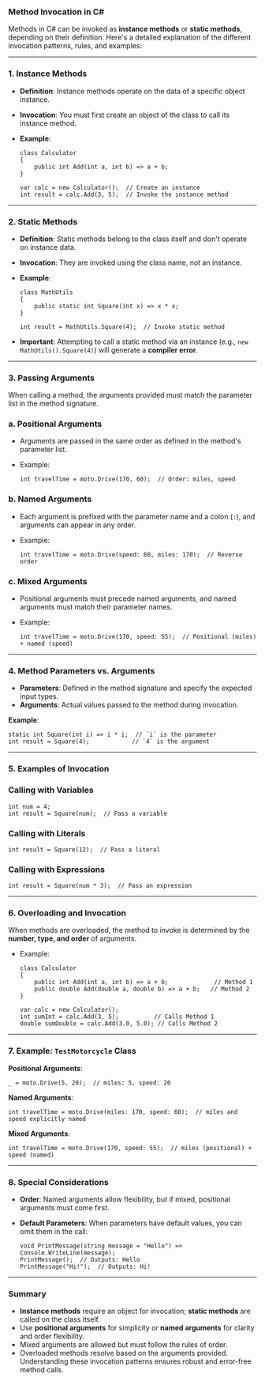 ### **Method Invocation in C#**

Methods in C# can be invoked as **instance methods** or **static methods**, depending on their definition. Here's a detailed explanation of the different invocation patterns, rules, and examples:

* * * * *

### **1\. Instance Methods**

-   **Definition**: Instance methods operate on the data of a specific object instance.

-   **Invocation**: You must first create an object of the class to call its instance method.

-   **Example**:

    ```
    class Calculator
    {
        public int Add(int a, int b) => a + b;
    }

    var calc = new Calculator();  // Create an instance
    int result = calc.Add(3, 5);  // Invoke the instance method

    ```

* * * * *

### **2\. Static Methods**

-   **Definition**: Static methods belong to the class itself and don't operate on instance data.

-   **Invocation**: They are invoked using the class name, not an instance.

-   **Example**:

    ```
    class MathUtils
    {
        public static int Square(int x) => x * x;
    }

    int result = MathUtils.Square(4);  // Invoke static method

    ```

-   **Important**: Attempting to call a static method via an instance (e.g., `new MathUtils().Square(4)`) will generate a **compiler error**.

* * * * *

### **3\. Passing Arguments**

When calling a method, the arguments provided must match the parameter list in the method signature.

### **a. Positional Arguments**

-   Arguments are passed in the same order as defined in the method's parameter list.

-   Example:

    ```
    int travelTime = moto.Drive(170, 60);  // Order: miles, speed

    ```

### **b. Named Arguments**

-   Each argument is prefixed with the parameter name and a colon (`:`), and arguments can appear in any order.

-   Example:

    ```
    int travelTime = moto.Drive(speed: 60, miles: 170);  // Reverse order

    ```

### **c. Mixed Arguments**

-   Positional arguments must precede named arguments, and named arguments must match their parameter names.

-   Example:

    ```
    int travelTime = moto.Drive(170, speed: 55);  // Positional (miles) + named (speed)

    ```

* * * * *

### **4\. Method Parameters vs. Arguments**

-   **Parameters**: Defined in the method signature and specify the expected input types.
-   **Arguments**: Actual values passed to the method during invocation.

**Example**:

```
static int Square(int i) => i * i;  // `i` is the parameter
int result = Square(4);            // `4` is the argument

```

* * * * *

### **5\. Examples of Invocation**

### **Calling with Variables**

```
int num = 4;
int result = Square(num);  // Pass a variable

```

### **Calling with Literals**

```
int result = Square(12);  // Pass a literal

```

### **Calling with Expressions**

```
int result = Square(num * 3);  // Pass an expression

```

* * * * *

### **6\. Overloading and Invocation**

When methods are overloaded, the method to invoke is determined by the **number, type, and order** of arguments.

-   Example:

    ```
    class Calculator
    {
        public int Add(int a, int b) => a + b;             // Method 1
        public double Add(double a, double b) => a + b;   // Method 2
    }

    var calc = new Calculator();
    int sumInt = calc.Add(3, 5);          // Calls Method 1
    double sumDouble = calc.Add(3.0, 5.0); // Calls Method 2

    ```

* * * * *

### **7\. Example: `TestMotorcycle` Class**

**Positional Arguments**:

```
_ = moto.Drive(5, 20);  // miles: 5, speed: 20

```

**Named Arguments**:

```
int travelTime = moto.Drive(miles: 170, speed: 60);  // miles and speed explicitly named

```

**Mixed Arguments**:

```
int travelTime = moto.Drive(170, speed: 55);  // miles (positional) + speed (named)

```

* * * * *

### **8\. Special Considerations**

-   **Order**: Named arguments allow flexibility, but if mixed, positional arguments must come first.

-   **Default Parameters**: When parameters have default values, you can omit them in the call:

    ```
    void PrintMessage(string message = "Hello") => Console.WriteLine(message);
    PrintMessage();  // Outputs: Hello
    PrintMessage("Hi!");  // Outputs: Hi!

    ```

* * * * *

### **Summary**

-   **Instance methods** require an object for invocation; **static methods** are called on the class itself.
-   Use **positional arguments** for simplicity or **named arguments** for clarity and order flexibility.
-   Mixed arguments are allowed but must follow the rules of order.
-   Overloaded methods resolve based on the arguments provided. Understanding these invocation patterns ensures robust and error-free method calls.